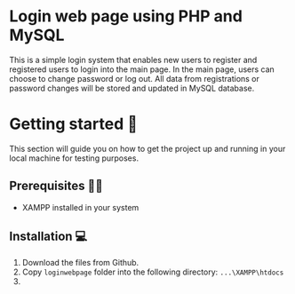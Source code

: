 # Login web page using PHP and MySQL

This is a simple login system that enables new users to register and registered users to login into the main page. In the main page, users can choose to change password or log out. All data from registrations or password changes will be stored and updated in MySQL database.

# Getting started :tada:

This section will guide you on how to get the project up and running in your local machine for testing purposes.

## Prerequisites :hammer::wrench:

- XAMPP installed in your system

## Installation :computer:

1. Download the files from Github.
2. Copy `loginwebpage` folder into the following directory:
   `...\XAMPP\htdocs`
3.

